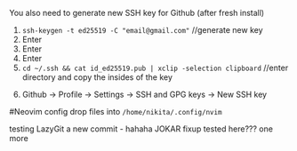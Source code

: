 You also need to generate new SSH key for Github (after fresh install)

1. `ssh-keygen -t ed25519 -C "email@gmail.com"` //generate new key
2. Enter
3. Enter
4. Enter
5. `cd ~/.ssh && cat id_ed25519.pub | xclip -selection clipboard` //enter directory and copy the insides of the key

6) Github -> Profile -> Settings -> SSH and GPG keys -> New SSH key

#Neovim config
drop files into `/home/nikita/.config/nvim` 



testing LazyGit
a new commit - hahaha JOKAR
fixup tested here???
one more 
